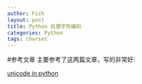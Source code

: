 ```yaml
---
author: Fish
layout: post
title: Python 处理字符编码 
categories: Python
tags: charset 
---
```


#参考文章
主要参考了这两篇文章，写的非常好:

[unicode in python](http://farmdev.com/talks/unicode/)
